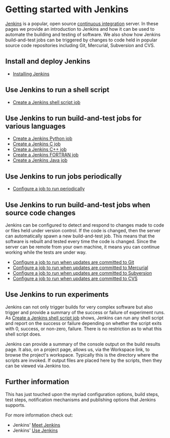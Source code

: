 Getting started with Jenkins
============================

[Jenkins](http://jenkins-ci.org) is a popular, open source [continuous integration](http://en.wikipedia.org/wiki/Continuous_Integration) server. In these pages we provide an introduction to Jenkins and how it can be used to automate the building and testing of software. We also show how Jenkins build-and-test jobs can be triggered by changes to code held in popular source code repositories including Git, Mercurial, Subversion and CVS.

Install and deploy Jenkins
--------------------------

* [Installing Jenkins](./Install.md)

Use Jenkins to run a shell script
---------------------------------

* [Create a Jenkins shell script job](./Shell.md)

Use Jenkins to run build-and-test jobs for various languages
------------------------------------------------------------

* [Create a Jenkins Python job](./Python.md)
* [Create a Jenkins C job](./C.md)
* [Create a Jenkins C++ job](./Cpp.md)
* [Create a Jenkins FORTRAN job](./Fortran.md)
* [Create a Jenkins Java job](./Java.md)

Use Jenkins to run jobs periodically
------------------------------------

* [Configure a job to run periodically](./Periodic.md)

Use Jenkins to run build-and-test jobs when source code changes
---------------------------------------------------------------

Jenkins can be configured to detect and respond to changes made to code or files held under version control. If the code is changed, then the server can automatically spawn a new build-and-test job. This means that the software is rebuilt and tested every time the code is changed. Since the server can be remote from your own machine, it means you can continue working while the tests are under way.

* [Configure a job to run when updates are committed to Git](./Git.md)
* [Configure a job to run when updates are committed to Mercurial](./Hg.md)
* [Configure a job to run when updates are committed to Subversion](./SVN.md)
* [Configure a job to run when updates are committed to CVS](./CVS.md)

Use Jenkins to run experiments
------------------------------

Jenkins can not only trigger builds for very complex software but also trigger and provide a summary of the success or failure of experiment runs. As [Create a Jenkins shell script job](./Shell.md) shows, Jenkins can run any shell script and report on the success or failure depending on whether the script exits with 0, success, or non-zero, failure. There is no restriction as to what this shell script does.

Jenkins can provide a summary of the console output on the build results page. It also, on a project page, allows us, via the Workspace link, to browse the project's workspace. Typically this is the directory where the scripts are invoked. If output files are placed here by the scripts, then they can be viewed via Jenkins too.

Further information
-------------------

This has just touched upon the myriad configuration options, build steps, test steps, notification mechanisms and publishing options that Jenkins supports. 

For more information check out:

* Jenkins' [Meet Jenkins](https://wiki.jenkins-ci.org/display/JENKINS/Meet+Jenkins)
* Jenkins' [Use Jenkins](https://wiki.jenkins-ci.org/display/JENKINS/Use+Jenkins)

